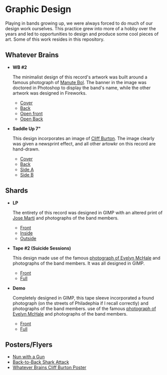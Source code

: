 # Graphic Design

Playing in bands growing up, we were always forced to do much of our design work ourselves. This practice grew into more of a hobby over the years and led to opportunities to design and produce some cool pieces of art. Some of this work resides in this repository.

## Whatever Brains

* **WB #2**
	
	The minimalist design of this record's artwork was built around a famous photograph of [Manute Bol](https://en.wikipedia.org/wiki/Manute_Bol). The banner in the image was doctored in Photoshop to display the band's name, while the other artwork was designed in Fireworks.

	* [Cover](https://github.com/mbwatson/graphicDesign/blob/master/whatever_brains/2%20-%20wb2/brains2.jpg)
	* [Back](https://github.com/mbwatson/graphicDesign/blob/master/whatever_brains/2%20-%20wb2/brains2_back.jpg)
	* [Open front](https://github.com/mbwatson/graphicDesign/blob/master/whatever_brains/2%20-%20wb2/brains2_open_front.jpg)
	* [Open Back](https://github.com/mbwatson/graphicDesign/blob/master/whatever_brains/2%20-%20wb2/brains2_open_back.jpg)

* **Saddle Up 7"**

	This design incorporates an image of [Cliff Burton](https://en.wikipedia.org/wiki/Cliff_Burton). The image clearly was given a newsprint effect, and all other artowkr on this record are hand-drawn.
	
	* [Cover](https://github.com/mbwatson/graphicDesign/blob/master/whatever_brains/1%20-%20saddle_up/brains_saddleup.jpg)
	* [Back](https://github.com/mbwatson/graphicDesign/blob/master/whatever_brains/1%20-%20saddle_up/brains_saddleup_back.jpeg)
	* [Side A](https://github.com/mbwatson/graphicDesign/blob/master/whatever_brains/1%20-%20saddle_up/brains_saddleup_a.jpeg)
	* [Side B](https://github.com/mbwatson/graphicDesign/blob/master/whatever_brains/1%20-%20saddle_up/brains_saddleup_b.jpeg)

## Shards

* **LP**

	The entirety of this record was designed in GIMP with an altered print of [Jose Marti](https://en.wikipedia.org/wiki/Jos%C3%A9_Mart%C3%AD)
	and photographs of the band members.

	* [Front](https://github.com/mbwatson/graphicDesign/blob/master/shards/3%20-%20lp/shards_lp.jpg)
	* [Inside](https://github.com/mbwatson/graphicDesign/blob/master/shards/3%20-%20lp/shards_lp_open_inside.jpg)
	* [Outside](https://github.com/mbwatson/graphicDesign/blob/master/shards/3%20-%20lp/shards_lp_open_outside.jpg)

* **Tape #2 (Suicide Sessions)**

	This design made use of the famous [photograph of Evelyn McHale](http://time.com/3456028/the-most-beautiful-suicide-a-violent-death-an-immortal-photo/) and photographs of the band members.
	It was all designed in GIMP.

	* [Front](https://github.com/mbwatson/graphicDesign/blob/master/shards/2%20-%20tape2/shards_tape2_front.png)
	* [Full](https://github.com/mbwatson/graphicDesign/blob/master/shards/2%20-%20tape2/shards_tape2_open.png)

* **Demo**

	Completely designed in GIMP, this tape sleeve incorporated a found photograph (on the streets of Philadephia if I recall correctly) and photographs of the band members. use of the famous [photograph of Evelyn McHale](http://time.com/3456028/the-most-beautiful-suicide-a-violent-death-an-immortal-photo/) and photographs of the band members.

	* [Front](https://github.com/mbwatson/graphicDesign/blob/master/shards/1%20-%20demo/shards_demo_front.png)
	* [Full](https://github.com/mbwatson/graphicDesign/blob/master/shards/1%20-%20demo/shards_demo_open.png)

## Posters/Flyers

* [Nun with a Gun](https://github.com/mbwatson/graphicDesign/blob/master/flyers/streetsharks_holymountain.jpg)
* [Back-to-Back Shark Attack](https://github.com/mbwatson/graphicDesign/blob/master/flyers/streetsharks_sharkattack.jpg)
* [Whatever Brains Cliff Burton Poster](https://github.com/mbwatson/graphicDesign/blob/master/flyers/brains_cburton.jpg)
